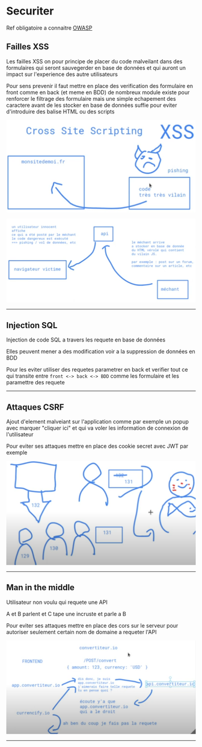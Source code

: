 # Securiter

Ref obligatoire a connaitre [OWASP](https://owasp.org/www-project-top-ten/)

## Failles XSS

Les failles XSS on pour principe de placer du code malveilant dans des formulaires qui seront sauvegerder en base de données et qui auront un impact sur l'experience des autre utilisateurs

Pour sens prevenir il faut mettre en place des verification des formulaire en front comme en back (et meme en BDD) de nombreux module existe pour renforcer le filtrage des formulaire mais une simple echapement des caractere avant de les stocker en base de données suffie pour eviter d'introduire des balise HTML ou des scripts

![Secu](/assets/images/securiter/schema_faille_XSS.png)

![Secu](/assets/images/securiter/schema_faille_XSS-2.png)

---

## Injection SQL

Injection de code SQL a travers les requete en base de données

Elles peuvent mener a des modification voir a la suppression de données en BDD

Pour les eviter utiliser des requetes parametrer en back et verifier tout ce qui transite entre `front <-> back <-> BDD` comme les formulaire et les paramettre des requete

---

## Attaques CSRF

Ajout d'element malveiant sur l'application comme par exemple un popup avec marquer "cliquer ici" et qui va voler les information de connexion de l'utilisateur

Pour eviter ses attaques mettre en place des cookie secret avec JWT par exemple

![Secu](/assets/images/securiter/JWT_signature.png)

---

## Man in the middle

Utilisateur non voulu qui requete une API

A et B parlent et C tape une incruste et parle a B

Pour eviter ses attaques mettre en place des cors sur le serveur pour autoriser seulement certain nom de domaine a requeter l'API

![Secu](/assets/images/securiter/cors_origin.png)

---
